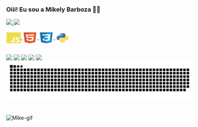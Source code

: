 ### Oiii! Eu sou a Mikely Barboza ✌🏻

<div>
  <a href="https://github.com/mikelybarboza">
  <img height="125em" src="https://github-readme-stats.vercel.app/api?username=mikelybarboza&show_icons=true&theme=tokyonight&include_all_commits=true&count_private=true"/>
  <img height="125em" src="https://github-readme-stats.vercel.app/api/top-langs/?username=mikelybarboza&layout=compact&langs_count=7&theme=tokyonight"/>
</div>
  <div style="display: inline_block"><br>
  <img align="center" alt="Mike-Js" height="30" width="40" src="https://raw.githubusercontent.com/devicons/devicon/master/icons/javascript/javascript-plain.svg">
  <img align="center" alt="Mike-HTML" height="30" width="40" src="https://raw.githubusercontent.com/devicons/devicon/master/icons/html5/html5-original.svg">
  <img align="center" alt="Mike-CSS" height="30" width="40" src="https://raw.githubusercontent.com/devicons/devicon/master/icons/css3/css3-original.svg">
  <img align="center" alt="Mike-Python" height="30" width="40" src="https://raw.githubusercontent.com/devicons/devicon/master/icons/python/python-original.svg">
  
</div>

  ##
  
  <div> 
  
  <a href="https://www.instagram.com/mikelybarboza_/" target="_blank"><img src="https://img.shields.io/badge/-Instagram-%23E4405F?style=for-the-badge&logo=instagram&logoColor=white" target="_blank"></a>
 	<a href="https://www.twitch.tv/mikelysb" target="_blank"><img src="https://img.shields.io/badge/Twitch-9146FF?style=for-the-badge&logo=twitch&logoColor=white" target="_blank"></a>
 <a href="https://discord.gg/mikelybarboza#6857" target="_blank"><img src="https://img.shields.io/badge/Discord-7289DA?style=for-the-badge&logo=discord&logoColor=white" target="_blank"></a> 
  <a href = "mailto:barbozamikely@gmail.com"><img src="https://img.shields.io/badge/-Gmail-%23333?style=for-the-badge&logo=gmail&logoColor=white" target="_blank"></a>
  <a href="https://www.linkedin.com/in/mikely-barboza-147920201/" target="_blank"><img src="https://img.shields.io/badge/-LinkedIn-%230077B5?style=for-the-badge&logo=linkedin&logoColor=white" target="_blank"></a> 
  ![Snake animation](https://github.com/mikelybarboza/mikelybarboza/blob/output/github-contribution-grid-snake.svg)
</div>

  ##
  <img align="center" alt="Mike-gif"  height="300" width="500" src="https://media.giphy.com/media/FPbnShq1h1IS5FQyPD/giphy.gif">
